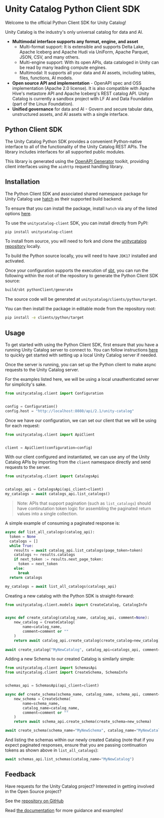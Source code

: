 # Unity Catalog Python Client SDK

Welcome to the official Python Client SDK for Unity Catalog!

Unity Catalog is the industry's only universal catalog for data and AI.

- **Multimodal interface supports any format, engine, and asset**
    - Multi-format support: It is extensible and supports Delta Lake, Apache Iceberg and Apache Hudi via UniForm, Apache Parquet, JSON, CSV, and many others.
    - Multi-engine support: With its open APIs, data cataloged in Unity can be read by many leading compute engines.
    - Multimodal: It supports all your data and AI assets, including tables, files, functions, AI models.
- **Open source API and implementation** - OpenAPI spec and OSS implementation (Apache 2.0 license). It is also compatible with Apache Hive's metastore API and Apache Iceberg's REST catalog API. Unity Catalog is currently a sandbox project with LF AI and Data Foundation (part of the Linux Foundation).
- **Unified governance** for data and AI - Govern and secure tabular data, unstructured assets, and AI assets with a single interface.

## Python Client SDK

The Unity Catalog Python SDK provides a convenient Python-native interface to all of the functionality of the Unity Catalog
REST APIs. The library includes interfaces for all supported public modules.

This library is generated using the [OpenAPI Generator](https://openapi-generator.tech/docs/generators/python) toolkit, providing client interfaces using the `aiohttp` request handling library.

## Installation

The Python Client SDK and associated shared namespace package for Unity Catalog use [hatch](https://hatch.pypa.io/latest/) as their supported build backend.

To ensure that you can install the package, install `hatch` via any of the listed options [here](https://hatch.pypa.io/latest/install/).

To use the `unitycatalog-client` SDK, you can install directly from PyPI:

```sh
pip install unitycatalog-client
```

To install from source, you will need to fork and clone the [unitycatalog repository](https://github.com/unitycatalog/unitycatalog) locally.

To build the Python source locally, you will need to have `JDK17` installed and activated.

Once your configuration supports the execution of [sbt](https://www.scala-sbt.org/), you can run the following within the root
of the repository to generate the Python Client SDK source:

```sh
build/sbt pythonClient/generate
```

The source code will be generated at `unitycatalog/clients/python/target`. 

You can then install the package in editable mode from the repository root:

```sh
pip install -e clients/python/target
```

## Usage

To get started with using the Python Client SDK, first ensure that you have a running Unity Catalog server to connect to.
You can follow instructions [here](https://docs.unitycatalog.io/quickstart/) to quickly get started with setting up
a local Unity Catalog server if needed.

Once the server is running, you can set up the Python client to make async requests to the Unity Catalog server.

For the examples listed here, we will be using a local unauthenticated server for simplicity's sake.

```python
from unitycatalog.client import Configuration


config = Configuration()
config.host = "http://localhost:8080/api/2.1/unity-catalog"
```

Once we have our configuration, we can set our client that we will be using for each request:

```python
from unitycatalog.client import ApiClient


client = ApiClient(configuration=config)
```

With our client configured and instantiated, we can use any of the Unity Catalog APIs by importing from the
`client` namespace directly and send requests to the server.

```python
from unitycatalog.client import CatalogsApi


catalogs_api = CatalogsApi(api_client=client)
my_catalogs = await catalogs_api.list_catalogs()
```

>Note: APIs that support pagination (such as `list_catalogs`) should have continutation token logic for assembling the paginated
return values into a single collection.

A simple example of consuming a paginated response is:

```python
async def list_all_catalogs(catalog_api):
  token = None
  catalogs = []
  while True:
    results = await catalog_api.list_catalogs(page_token=token)
    catalogs += results.catalogs
    if next_token := results.next_page_token:
      token = next_token
    else:
      break
  return catalogs

my_catalogs = await list_all_catalogs(catalogs_api)
```

Creating a new catalog with the Python SDK is straight-forward:

```python
from unitycatalog.client.models import CreateCatalog, CatalogInfo


async def create_catalog(catalog_name, catalog_api, comment=None):
    new_catalog = CreateCatalog(
        name=catalog_name,
        comment=comment or ""
    )
    return await catalog_api.create_catalog(create_catalog=new_catalog)
        
await create_catalog("MyNewCatalog", catalog_api=catalogs_api, comment="This is a new catalog.")
```

Adding a new Schema to our created Catalog is similarly simple:

```python
from unitycatalog.client import SchemasApi
from unitycatalog.client import CreateSchema, SchemaInfo


schemas_api = SchemasApi(api_client=client)

async def create_schema(schema_name, catalog_name, schema_api, comment=None):
    new_schema = CreateSchema(
        name=schema_name,
        catalog_name=catalog_name,
        comment=comment or ""
    )
    return await schema_api.create_schema(create_schema=new_schema)

await create_schema(schema_name="MyNewSchema", catalog_name="MyNewCatalog", schema_api=schemas_api, comment="This is a new schema.")
```

And listing the schemas within our newly created Catalog (note that if you expect paginated responses, ensure that you are passing
continuation tokens as shown above in `list_all_catalogs`):

```python
await schemas_api.list_schemas(catalog_name="MyNewCatalog")
```

## Feedback

Have requests for the Unity Catalog project? Interested in getting involved in the Open Source project?

See the [repository on GitHub](https://github.com/unitycatalog/unitycatalog)

Read [the documentation](https://www.unitycatalog.io/) for more guidance and examples!
